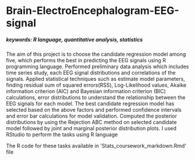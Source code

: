 # Brain-ElectroEncephalogram-EEG-signal
##### keywords: R language, quantitative analysis, statistics
The aim of this project is to choose the candidate regression model among five, which performs the best in predicting the EEG signals using R programming language.
Performed preliminary data analysis which includes time series study, each EEG signal distributions and correlations of the signals.
Applied statistical techniques such as estimate model parameters, finding residual sum of squared errors(RSS), Log-Likelihood values, Akaike information criterion (AIC) and Bayesian information criterion (BIC) calculations, error distributions to understand the relationship between the EEG signals for each model. 
The best candidate regression model has selected based on the above factors and performed confidence intervals and error bar calculations for model validation.
Computed the posterior distributions by using the Rejection ABC method on selected candidate model followed by joint and marginal posterior distribution plots.
I used RStudio to perform the tasks using R language

The R code for these tasks available in 'Stats_coursework_markdown.Rmd' file
